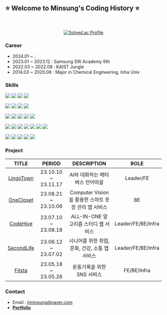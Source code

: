 ## ⭐ Welcome to Minsung's Coding History ⭐

<br/>

<p align="center">
  <a href="https://solved.ac/fluorine/">
    <img src="http://mazassumnida.wtf/api/v2/generate_badge?boj=fluorine" alt="Solved.ac Profile">
  </a>
</p>


### Career
- 2024.01 ~ : 
- 2023.01 ~ 2023.12 : Samsung SW Academy 9th <br/>
- 2022.03 ~ 2022.08 : KAIST Jungle <br/>
- 2014.03 ~ 2020.08 : Major in Chemical Engineering, Inha Univ <br/>


### Skills
<!-- Language -->
<img src="https://img.shields.io/badge/java-007396?style=for-the-badge&logo=java&logoColor=white"> <img src="https://img.shields.io/badge/Python-3776AB?style=for-the-badge&logo=Python&logoColor=white"> <img src="https://img.shields.io/badge/javascript-F7DF1E?style=for-the-badge&logo=javascript&logoColor=black"> <img src="https://img.shields.io/badge/typescript-3178C6?style=for-the-badge&logo=typescript&logoColor=white">

<!-- Client -->
<img src="https://img.shields.io/badge/react-61DAFB?style=for-the-badge&logo=react&logoColor=white"> <img src="https://img.shields.io/badge/Recoil-3578E5?style=for-the-badge&logo=Recoil&logoColor=white"> <img src="https://img.shields.io/badge/Three.js-000000?style=for-the-badge&logo=Three.js&logoColor=white"> <img src="https://img.shields.io/badge/Vite-646CFF?style=for-the-badge&logo=Vite&logoColor=white">

<!-- Server -->
<img src="https://img.shields.io/badge/springboot-6DB33F?style=for-the-badge&logo=springboot&logoColor=white"> <img src="https://img.shields.io/badge/Spring Security-6DB33F?style=for-the-badge&logo=Spring Security&logoColor=white"> <img src="https://img.shields.io/badge/Spring Data JPA-004027?style=for-the-badge&logo=Spring Data JPA&logoColor=white"> <img src="https://img.shields.io/badge/mysql-4479A1?style=for-the-badge&logo=mysql&logoColor=white"> <img src="https://img.shields.io/badge/mongoDB-47A248?style=for-the-badge&logo=MongoDB&logoColor=white">

<!-- Deploy -->
<img src="https://img.shields.io/badge/Nginx-009639?style=for-the-badge&logo=Nginx&logoColor=white"> <img src="https://img.shields.io/badge/Jenkins-D24939?style=for-the-badge&logo=Jenkins&logoColor=white"> <img src="https://img.shields.io/badge/Docker-2496ED?style=for-the-badge&logo=Docker&logoColor=white"> <img src="https://img.shields.io/badge/AWS EC2-FF9900?style=for-the-badge&logo=amazonec2&logoColor=white"> <img src="https://img.shields.io/badge/AWS S3-569A31?style=for-the-badge&logo=amazons3&logoColor=white"> <img src="https://img.shields.io/badge/AWS RDS-527FFF?style=for-the-badge&logo=amazonrds&logoColor=white"> <img src="https://img.shields.io/badge/AWS Route 53-8C4FFF?style=for-the-badge&logo=amazonroute53&logoColor=white">

<!-- Tool -->
<img src="https://img.shields.io/badge/notion-000000?style=for-the-badge&logo=notion&logoColor=white"> <img src="https://img.shields.io/badge/jira-0052CC?style=for-the-badge&logo=jira&logoColor=white"> <img src="https://img.shields.io/badge/git-F05032?style=for-the-badge&logo=git&logoColor=white"> <img src="https://img.shields.io/badge/Postman-FF6C37?style=for-the-badge&logo=Postman&logoColor=white"> <img src="https://img.shields.io/badge/Termius-000000?style=for-the-badge&logo=Termius&logoColor=white">


<!-- Project -->
### Project
|TITLE|PERIOD|DESCRIPTION|ROLE|
|:---:|:---:|:---:|:---:|
|<a href="https://github.com/LingoTown">LingoTown</a>|23.10.10 ~ 23.11.17|AI와 대화하는 메타버스 언어마을|Leader/FE|
|<a href="https://github.com/SDC23Korea-DADADA">OneCloset</a>|23.08.21 ~ 23.10.06|Computer Vision을 활용한 스마트 옷장 관리 앱 서비스|BE|
|<a href="https://github.com/OurCodeHive">CodeHive</a>|23.07.10 ~ 23.08.18|ALL-IN-ONE 알고리즘 스터디 웹 서비스|Leader/FE/BE/Infra|
|<a href="https://github.com/TheSecondLife">SecondLife</a>|23.06.12 ~ 23.07.02|시니어를 위한 취업, 문화, 건강, 소통 앱 서비스|Leader/FE/BE/Infra|
|<a href="https://github.com/Fitsta">Fitsta</a>|23.05.18 ~ 23.05.26|운동기록을 위한 SNS 서비스|FE/BE/Infra|


<!-- Contact -->
### Contact
- Email : jiminsung@naver.com<br/>
- <a href="https://fitsta-bucket.s3.ap-northeast-2.amazonaws.com/%ED%8F%AC%ED%8A%B8%ED%8F%B4%EB%A6%AC%EC%98%A4.pdf" target="_blank">
    <b>Portfolio</b>
  </a>
